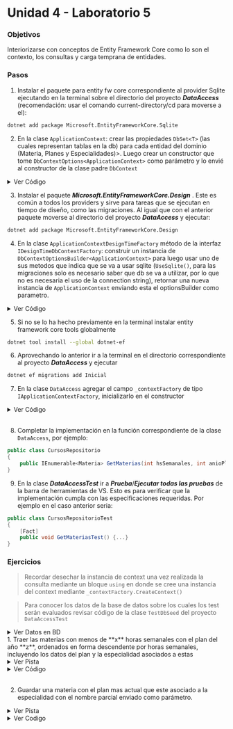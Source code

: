 # Unidad 4 - Laboratorio 5

### Objetivos
Interiorizarse con conceptos de Entity Framework Core como lo son el contexto, los consultas y carga temprana de entidades.

### Pasos
1. Instalar el paquete para entity fw core correspondiente al provider Sqlite ejecutando en la terminal sobre el directorio del proyecto ***DataAccess*** (recomendación: usar el comando current-directory/cd para moverse a el):
```bash
dotnet add package Microsoft.EntityFrameworkCore.Sqlite
```

2. En la clase ```ApplicationContext```:
 crear las propiedades ```DbSet<T>``` (las cuales representan tablas en la db) para cada entidad del dominio (Materia, Planes y Especialidades)>. Luego crear un constructor que tome ```DbContextOptions<ApplicationContext>``` como parámetro y lo envié al constructor de la clase padre ```DbContext```
<details close>
<summary>Ver Código</summary>

```c#
public DbSet<Especialidad> Especialidades { get; set; }
public DbSet<Plan> Planes { get; set; }
public DbSet<Materia> Materias { get; set; }
public ApplicationContext(DbContextOptions<ApplicationContext> contextOptions): base(contextOptions) { }
```

</details>

3. Instalar el paquete ***Microsoft.EntityFrameworkCore.Design*** . Este es común a todos los providers y sirve para tareas que se ejecutan en tiempo de diseño, como las migraciones. Al igual que con el anterior paquete moverse al directorio del proyecto ***DataAccess*** y ejecutar:
```bash
dotnet add package Microsoft.EntityFrameworkCore.Design
```

4. En la clase ```ApplicationContextDesignTimeFactory``` método de la interfaz ```IDesignTimeDbContextFactory```: construir un instancia de  ```DbContextOptionsBuilder<ApplicationContext>``` para luego usar uno de sus metodos que indica que se va a usar sqlite (```UseSqlite()```, para las migraciones solo es necesario saber que db se va a utilizar,  por lo que no es necesaria el uso de la connection string), retornar una nueva instancia de ```ApplicationContext``` enviando esta el optionsBuilder como parametro.
<details close>
<summary>Ver Código</summary>

```c#
var optionsBuilder = new DbContextOptionsBuilder<ApplicationContext>();
optionsBuilder.UseSqlite();

return new ApplicationContext(optionsBuilder.Options);
```

</details> 

5. Si no se lo ha hecho previamente en la terminal  instalar entity framework core tools globalmente
```bash
dotnet tool install --global dotnet-ef
```

6. Aprovechando lo anterior ir a la terminal en el directorio correspondiente al proyecto ***DataAccess*** y ejecutar 
```bash
dotnet ef migrations add Inicial
```

7. En la clase ```DataAccess``` agregar el campo ```_contextFactory``` de tipo ```IApplicationContextFactory```, inicializarlo en el constructor
<details close>
<summary>Ver Código</summary>

```c#
private readonly IApplicationContextFactory _contextFactory;

public CursosRepositorio(IApplicationContextFactory contextFactory)
{
    _contextFactory = contextFactory;
}
```

</details>

</br>

8. Completar la implementación en la función correspondiente de la clase ```DataAccess```, por ejemplo:
``` c#
public class CursosRepositorio
{
    public IEnumerable<Materia> GetMaterias(int hsSemanales, int anioPlan) {...}
}
```

9. En la clase ***DataAccessTest*** ir a ***Prueba***/***Ejecutar todas las pruebas*** de la barra de herramientas de VS. Esto es para verificar que la implementación cumpla con las especificaciones requeridas. Por ejemplo en el caso anterior seria:
``` c#
public class CursosRepositorioTest
{
    [Fact]
    public void GetMateriasTest() {...}
}
```

### Ejercicios
> Recordar desechar la instancia de context una vez realizada la consulta mediante un bloque ```using``` en donde se cree una instancia del context mediante ```_contextFactory.CreateContext()```

> Para conocer los datos de la base de datos sobre los cuales los test serán evaluados revisar código de la clase ```TestDbSeed``` del proyecto ```DataAccessTest```
<details close>
<summary>Ver Datos en BD</summary>

```c#
var especialidades = new List<Especialidad>()
{
    new()
    {
        Descripcion = "Ingeniería en Sistemas de Información"
    },
    new()
    {
        Descripcion = "Ingeniería Química"
    },
    new()
    {
        Descripcion = "Ingeniería Eléctrica"
    },
    new()
    {
        Descripcion = "Ingeniería Mecánica"
    },
    new()
    {
        Id = 5,
        Descripcion = "Ingeniería Civil"
    }
};

var planes = new List<Plan>()
{
    new()
    {
        Anio = 2008,
        Especialidad = especialidades[0]
    },
    new()
    {
        Anio = 1995,
        Especialidad = especialidades[0]
    },
    new()
    {
        Anio = 1994,
        Especialidad = especialidades[3]
    },
    new()
    {
        Anio = 2009,
        Especialidad = especialidades[4]
    }
};

var materias = new List<Materia>
{
    new()
    {
        Descripcion = "Sistemas de Gestión",
        HsSemanales = 4,
        HsTotales = 136,
        Plan = planes[0]
    },
    new()
    {
        Descripcion = "Administración Gerencial",
        HsSemanales = 6,
        HsTotales = 102,
        Plan = planes[0]
    }
};
```

</details>
1. Traer las materias con menos de **x** horas semanales con el plan del año **z**, ordenados en forma descendente por horas semanales, incluyendo los datos del plan y la especialidad asociados a estas
<details close>
<summary>Ver Pista</summary>

```c#
using (ApplicationContext context = _contextFactory.CreateContext()) {...}
```
Usar ```.Include()``` y ```.ThenInclude()```

</details>
<details close>
<summary>Ver Código</summary>

```c#
using (ApplicationContext context = _contextFactory.CreateContext())
{
    return context.Materias
        .Include(m => m.Plan).ThenInclude(p => p.Especialidad)
        .Where(m => m.HsSemanales <= hsSemanales && m.Plan.Anio == anioPlan)
        .OrderByDescending(m => m.HsSemanales).ToList();
}
```

</details>

</br>

2. Guardar una materia con el plan mas actual que este asociado a la especialidad con el nombre parcial enviado como parámetro.
<details close>
<summary>Ver Pista</summary>

En la primera consulta para obtener el plan mas actual asociado a la especialidad con el nombre parcial primero filtrar por especialidad, luego ordenar por año y finalmente obtener el primero

Usar la función ```.Contains()``` de la clase ```String```

</details>
<details close>
<summary>Ver Codigo</summary>

```c#
using (ApplicationContext context = _contextFactory.CreateContext())
{
    var plan = context.Planes
        .Where(p => p.Especialidad.Descripcion.Contains(nombreParcialEspecialidad))
        .OrderBy(p => p.Anio)
        .FirstOrDefault();
        
    materia.Plan = plan;
    context.Materias.Add(materia);
    context.SaveChanges();
}
```

</details>